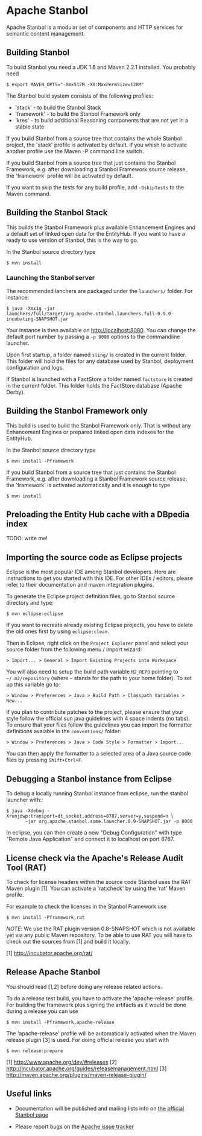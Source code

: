# Apache Stanbol

Apache Stanbol is a modular set of components and HTTP services for
semantic content management.

## Building Stanbol

To build Stanbol you need a JDK 1.6 and Maven 2.2.1 installed. You probably
need

    $ export MAVEN_OPTS="-Xmx512M -XX:MaxPermSize=128M"

The Stanbol build system consists of the following profiles:

   - 'stack'     - to build the Stanbol Stack
   - 'framework' - to build the Stanbol Framework only
   - 'kres'      - to build additional Reasoning components that
                   are not yet in a stable state

If you build Stanbol from a source tree that contains the whole Stanbol
project, the 'stack' profile is activated by default. If you whish to activate
another profile use the Maven -P command line switch.

If you build Stanbol from a source tree that just contains the Stanbol
Framework, e.g. after downloading a Stanbol Framework source release, the
'framework' profile will be activated by default.

If you want to skip the tests for any build profile, add `-DskipTests` to the
Maven command.


## Building the Stanbol Stack

This builds the Stanbol Framework plus available Enhancement Engines and a
default set of linked open data for the EntityHub. If you want to have a ready
to use version of Stanbol, this is the way to go.

In the Stanbol source directory type

    $ mvn install

### Launching the Stanbol server

The recommended lanchers are packaged under the `launchers/` folder. For
instance:

    $ java -Xmx1g -jar launchers/full/target/org.apache.stanbol.launchers.full-0.9.0-incubating-SNAPSHOT.jar

Your instance is then available on <http://localhost:8080>. You can change the
default port number by passing a `-p 9090` options to the commandline launcher.

Upon first startup, a folder named `sling/` is created in the current folder.
This folder will hold the files for any database used by Stanbol, deployment
configuration and logs.

If Stanbol is launched with a FactStore a folder named `factstore` is created
in the current folder. This folder holds the FactStore database (Apache Derby).


## Building the Stanbol Framework only

This build is used to build the Stanbol Framework only. That is without any
Enhancement Engines or prepared linked open data indexes for the EntityHub.

In the Stanbol source directory type

    $ mvn install -Pframework

If you build Stanbol from a source tree that just contains the Stanbol
Framework, e.g. after downloading a Stanbol Framework source release, the
'framework' is activated automatically and it is enough to type

    $ mvn install
    

## Preloading the Entity Hub cache with a DBpedia index

TODO: write me!


## Importing the source code as Eclipse projects

Eclipse is the most popular IDE among Stanbol developers. Here are
instructions to get you started with this IDE. For other IDEs / editors,
please refer to their documentation and maven integration plugins.

To generate the Eclipse project definition files, go to Stanbol source
directory and type:

    $ mvn eclipse:eclipse

If you want to recreate already existing Eclipse projects, you have to delete
the old ones first by using `eclipse:clean`.

Then in Eclipse, right click on the `Project Explorer` panel and select
your source folder from the following menu / import wizard:

    > Import... > General > Import Existing Projects into Workspace

You will also need to setup the build path variable `M2_REPO` pointing to
`~/.m2/repository` (where `~` stands for the path to your home folder). To set
up this variable go to:

    > Window > Preferences > Java > Build Path > Classpath Variables > New...

If you plan to contribute patches to the project, please ensure that your style
follow the official sun java guidelines with 4 space indents (no tabs). To
ensure that your files follow the guidelines you can import the formatter
definitions avaiable in the `conventions/` folder:

    > Window > Preferences > Java > Code Style > Formatter > Import...

You can then apply the formatter to a selected area of a Java source code files
by pressing `Shift+Ctrl+F`.


## Debugging a Stanbol instance from Eclipse

To debug a locally running Stanbol instance from eclipse, run the stanbol
launcher with::

    $ java -Xdebug -Xrunjdwp:transport=dt_socket,address=8787,server=y,suspend=n \
           -jar org.apache.stanbol.some.launcher.0.9-SNAPSHOT.jar -p 8080

In eclipse, you can then create a new "Debug Configuration" with type "Remote
Java Application" and connect it to localhost on port 8787.

## License check via the Apache's Release Audit Tool (RAT)

To check for license headers within the source code Stanbol uses the RAT Maven
plugin [1]. You can activate a 'rat:check' by using the 'rat' Maven profile.

For example to check the licenses in the Stanbol Framework use

    $ mvn install -Pframework,rat
    
*NOTE*: We use the RAT plugin version 0.8-SNAPSHOT which is not available yet
via any public Maven repository. To be able to use RAT you will have to check
out the sources from [1] and build it locally.

[1] http://incubator.apache.org/rat/

## Release Apache Stanbol

You should read [1,2] before doing any release related actions.

To do a release test build, you have to activate the 'apache-release' profile.
For building the framework plus signing the artifacts as it would be done during
a release you can use

    $ mvn install -Pframework,apache-release

The 'apache-release' profile will be automatically activated when the Maven
release plugin [3] is used. For doing official release you start with

    $ mvn release:prepare

[1] http://www.apache.org/dev/#releases
[2] http://incubator.apache.org/guides/releasemanagement.html
[3] http://maven.apache.org/plugins/maven-release-plugin/

## Useful links

  - Documentation will be published and mailing lists info on [the official
    Stanbol page](http://incubator.apache.org/stanbol/)

  - Please report bugs on the [Apache issue tracker](
    https://issues.apache.org/jira/browse/STANBOL)

